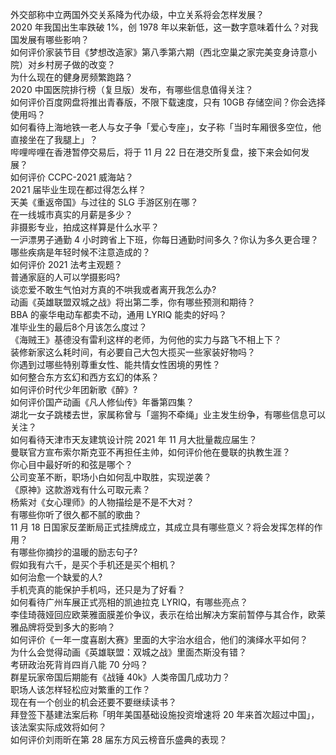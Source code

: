 外交部称中立两国外交关系降为代办级，中立关系将会怎样发展？  
2020 年我国出生率跌破 1%，创 1978 年以来新低，这一数字意味着什么？对我国发展有哪些影响？  
如何评价家装节目《梦想改造家》第八季第六期（西北空巢之家完美变身诗意小院）对乡村房子做的改变？  
为什么现在的健身房频繁跑路？  
2020 中国医院排行榜（复旦版）发布，有哪些信息值得关注？  
如何评价百度网盘将推出青春版，不限下载速度，只有 10GB 存储空间？你会选择使用吗？  
如何看待上海地铁一老人与女子争「爱心专座」，女子称「当时车厢很多空位，他直接坐在了我腿上」？  
哔哩哔哩在香港暂停交易后，将于 11 月 22 日在港交所复盘，接下来会如何发展？  
如何评价 CCPC-2021 威海站？  
2021 届毕业生现在都过得怎么样？  
天美《重返帝国》与过往的 SLG 手游区别在哪？  
在一线城市真实的月薪是多少？  
非摄影专业，拍成这样算是什么水平？  
一沪漂男子通勤 4 小时跨省上下班，你每日通勤时间多久？你认为多久更合理？  
哪些疾病是年轻时候不注意造成的？  
如何评价 2021 法考主观题？  
普通家庭的人可以学摄影吗?  
谈恋爱不敢生气怕对方真的不哄我或者离开我怎么办?  
动画《英雄联盟双城之战》将出第二季，你有哪些预测和期待？  
BBA 的豪华电动车都卖不动，通用 LYRIQ 能卖的好吗？  
准毕业生的最后8个月该怎么度过？  
《海贼王》基德没有雷利这样的老师，为何他的实力与路飞不相上下？  
装修新家这么耗时间，有必要自己大包大揽买一些家装好物吗？  
你遇到过哪些特别尊重女性、能共情女性困境的男性？  
如何整合东方玄幻和西方玄幻的体系？  
如何评价时代少年团新歌《醉》?  
如何评价国产动画《凡人修仙传》年番第四集？  
湖北一女子跳楼去世，家属称曾与「遛狗不牵绳」业主发生纷争，有哪些信息可以关注？  
如何看待天津市天友建筑设计院 2021 年 11 月大批量裁应届生？  
曼联官方宣布索尔斯克亚不再担任主帅，如何评价他在曼联的执教生涯？  
你心目中最好听的和弦是哪个？  
公司变革不断，职场小白如何乱中取胜，实现逆袭？  
《原神》这款游戏有什么可取元素？  
杨紫对《女心理师》的人物描绘是不是不大对？  
有哪些你听了很久都不腻的歌曲？  
11 月 18 日国家反垄断局正式挂牌成立，其成立具有哪些意义？将会发挥怎样的作用？  
有哪些你摘抄的温暖的励志句子?  
假如我有六千，是买个手机还是买个相机？  
如何治愈一个缺爱的人?  
手机壳真的能保护手机吗，还只是为了好看？  
如何看待广州车展正式亮相的凯迪拉克 LYRIQ，有哪些亮点？  
李佳琦薇娅回应欧莱雅面膜差价争议，表示在给出解决方案前暂停与其合作，欧莱雅品牌将受到多大的影响？  
如何评价《一年一度喜剧大赛》里面的大宇治水组合，他们的演绎水平如何？  
为什么会觉得动画《英雄联盟：双城之战》里面杰斯没有错？  
考研政治死背肖四肖八能 70 分吗？  
群星玩家帝国后期能有《战锤 40k》人类帝国几成功力？  
职场人该怎样轻松应对繁重的工作？  
现在有一个创业的机会还要不要继续读书？  
拜登签下基建法案后称「明年美国基础设施投资增速将 20 年来首次超过中国」，该法案实际成效将如何？  
如何评价刘雨昕在第 28 届东方风云榜音乐盛典的表现？  
